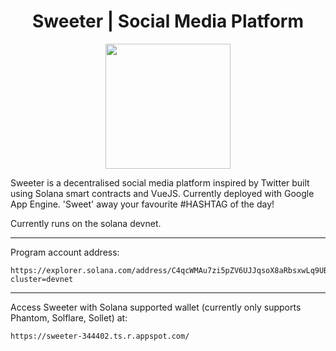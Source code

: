 <h1 align="center"> Sweeter | Social Media Platform </h1>
<p align="center">
  <img height="200" src="https://user-images.githubusercontent.com/50122869/158731180-fe896021-6df9-41cf-9757-ac2d3352ffe5.png">
</p>

Sweeter is a decentralised social media platform inspired by Twitter built using Solana smart contracts and VueJS. Currently deployed with Google App Engine. 
'Sweet' away your favourite #HASHTAG of the day!

Currently runs on the solana devnet. 

<hr/>

Program account address: 
```
https://explorer.solana.com/address/C4qcWMAu7zi5pZV6UJJqsoX8aRbsxwLq9UB53EgfTwLz?cluster=devnet
```


<hr/>
Access Sweeter with Solana supported wallet (currently only supports Phantom, Solflare, Sollet) at:

```
https://sweeter-344402.ts.r.appspot.com/
```
